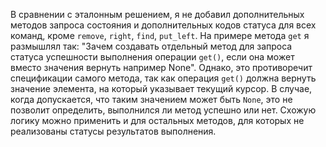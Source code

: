 В сравнении с эталонным решением, я не добавил дополнительных методов запроса состояния и дополнительных кодов статуса для всех команд, кроме `remove`, `right`, `find`, `put_left`. На примере метода `get` я размышлял так: "Зачем создавать отдельный метод для запроса статуса успешности выполнения операции `get()`, если она может вместо значения вернуть например None". Однако, это противоречит спецификации самого метода, так как операция `get()` должна вернуть значение элемента, на который указывает текущий курсор. В случае, когда допускается, что таким значением может быть `None`, это не позволит определить, выполнился ли метод успешно или нет. Схожую логику можно применить и для остальных методов, для которых не реализованы статусы результатов выполнения.  
